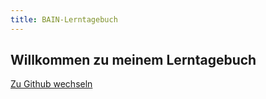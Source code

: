 ```yaml
---
title: BAIN-Lerntagebuch
---
```


## Willkommen zu meinem Lerntagebuch
[Zu Github wechseln](https://github.com/anna-grossenbacher/bain/blob/master/index.md)

